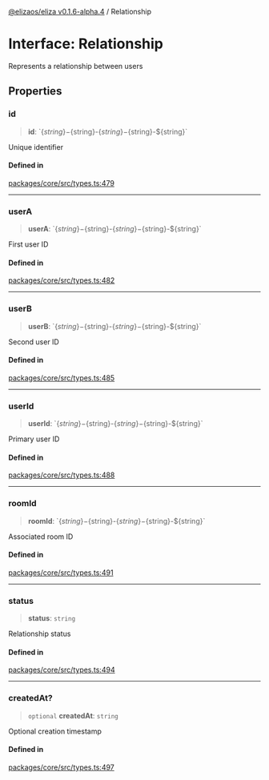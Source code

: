 [@elizaos/eliza v0.1.6-alpha.4](../index.md) / Relationship

# Interface: Relationship

Represents a relationship between users

## Properties

### id

> **id**: \`$\{string\}-$\{string\}-$\{string\}-$\{string\}-$\{string\}\`

Unique identifier

#### Defined in

[packages/core/src/types.ts:479](https://github.com/elizaos/eliza/blob/main/packages/core/src/types.ts#L479)

---

### userA

> **userA**: \`$\{string\}-$\{string\}-$\{string\}-$\{string\}-$\{string\}\`

First user ID

#### Defined in

[packages/core/src/types.ts:482](https://github.com/elizaos/eliza/blob/main/packages/core/src/types.ts#L482)

---

### userB

> **userB**: \`$\{string\}-$\{string\}-$\{string\}-$\{string\}-$\{string\}\`

Second user ID

#### Defined in

[packages/core/src/types.ts:485](https://github.com/elizaos/eliza/blob/main/packages/core/src/types.ts#L485)

---

### userId

> **userId**: \`$\{string\}-$\{string\}-$\{string\}-$\{string\}-$\{string\}\`

Primary user ID

#### Defined in

[packages/core/src/types.ts:488](https://github.com/elizaos/eliza/blob/main/packages/core/src/types.ts#L488)

---

### roomId

> **roomId**: \`$\{string\}-$\{string\}-$\{string\}-$\{string\}-$\{string\}\`

Associated room ID

#### Defined in

[packages/core/src/types.ts:491](https://github.com/elizaos/eliza/blob/main/packages/core/src/types.ts#L491)

---

### status

> **status**: `string`

Relationship status

#### Defined in

[packages/core/src/types.ts:494](https://github.com/elizaos/eliza/blob/main/packages/core/src/types.ts#L494)

---

### createdAt?

> `optional` **createdAt**: `string`

Optional creation timestamp

#### Defined in

[packages/core/src/types.ts:497](https://github.com/elizaos/eliza/blob/main/packages/core/src/types.ts#L497)
